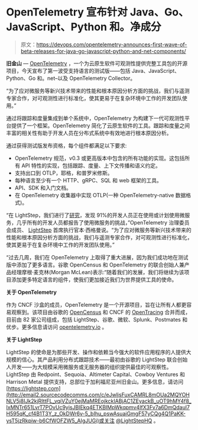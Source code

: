 # OpenTelemetry 宣布针对 Java、Go、JavaScript、Python 和。净成分

> 原文：<https://devops.com/opentelemetry-announces-first-wave-of-beta-releases-for-java-go-javascript-python-and-net-components/>

**旧金山** — [OpenTelemetry](http://email2.sourcecodecomms.com/c/eJw1UMtywyAM_BrnVo94GTj4kKbxtYemH4CRPGbqR8aQpvn7Kkk7AztiV1oJYSuCBBS71EqQAEqBMNIoX4ta6IM97o_QKasP--610pDXyxYprsh3nnPNuBtbHZCsakzog1U2gNKDA2es8ega52A3tWMp51ypfSU7PrHkur_ktFDO17TR3edBMxxOleoSVuotz2ErU1q-KtlctomZpwuPxz7m7sSwnmkpNNFMZbvVaf1TGsojUeEiI4XnWSRzC11zKjQ_7P__C2DAelansDBNy8vnB7_CEsd1Y-KdG5z-G7CQFqQf5gXHM5q7k_JW9VYYjKgbLXuwOghQru_FYGOz29qQxzTPN14h0vd6fm6utJpzQtQATR8J0d9LrUNAiB48Gk6xpK1xQcQ4SJSN8YMNYkBnNQrUmn4B-fmEWw) ，一个为云原生软件可观测性提供完整工具包的开源项目，今天宣布了第一波受支持语言的测试版——包括 Java、JavaScript、Python、Go 和。net–以及 OpenTelemetry Collector。

“为了应对微服务等新兴技术带来的性能和根本原因分析方面的挑战，我们与遥测专家合作，对可观测性进行标准化，使其更易于在复杂环境中工作的开发团队使用。”

通过将跟踪和度量集成到单个系统中，OpenTelemetry 为构建下一代可观测性平台提供了一个框架。OpenTelemetry 简化了云原生软件的工具。跟踪和度量之间丰富的相关性有助于开发人员在分布式系统中有效地进行根本原因分析。

通过获得测试版发布资格，每个组件都满足以下要求:

*   OpenTelemetry 规范，v0.3 或更高版本中包含的所有功能的实现。这包括所有 API 特性的实现，包括跟踪、度量、上下文传播和语义约定。
*   支持出口到 OTLP，耶格，和普罗米修斯。
*   每种语言至少有一个 HTTP、gRPC、SQL 和 web 框架的工具。
*   API、SDK 和入门文档。
*   在 OpenTelemetry 收集器中实现 OTLP(一种 OpenTelemetry-native 数据格式)。

“在 LightStep，我们进行了[研究](http://email2.sourcecodecomms.com/c/eJw1kFuO3CAQRVfj_rNVvM2HPzqd6Q0kWQBQ5TGKHy2gZ5LdpzytSFCCAxxKFycRJKC45EmCBFAKhJFG-UEMQt_c2_UN7srp2_X-rdNQj2dJlA7kuW114HpZpqB9JBuiduSFHy3N3gY1ShPJp6josk5La4_aqWsn7zxSq0N81rxTrZ-50On5wlxuPzt1z9ip73ULpa15_91J-ywrk5eF22OPOU1c3o9hze9Lq40eL88J1yOGtd9yKkel8pET1b4V2rH2hR5Hab0EMQ5L21a2U12IGn9gpPDGGclsp8-aG21frfzPBsCA83y6hp0x7f2vH7wLe1qOwqBQpVDSwizvSH_Op7ze0JzyADBGJ1QKDuKMZL00QgkQ3ts52kuZQl3ytv3lpJE-jscr4DZpNcaQNICNiRC9jODciICQPHg0fMWRdmYMIqVZorTGzy6IGUenUaDW9A-ZZJOE)，发现 91%的开发人员正在使用或计划使用微服务，几乎所有的开发人员都报告了使用微服务的挑战，”OpenTelemetry 治理委员会成员、 [LightStep](http://email2.sourcecodecomms.com/c/eJw1kMtuwyAQRb_G2dUa3mbhRZomq-7afgAw4xrVj8iQpv37ThJVgqvhAEcw2IsgAcUu9xIkgFIgjDTKt6IV-uCO-yOclNOH_em50VDWy5YorchznkvLuRt79ITBKp2Sjg5V8paM7qJIRgSbwO6mfqz1XBq1b-SJR6qljZeSFyrlmje6ee6Y4_DeqFPGRr2UOWx1ystXI-1lm5g8LPw89pibiWPKn2Mtlc4PyR1bKiNR5RtGCm-ckcwWupZcab67_z8LYMB53p3CwpiWp483XoUljevG4PVmf2M7w7wg_TBTXM9ouBpQEdAQXYBIPhrnlQkxkFCiQ2OH3daHMuZ5_uXeIX2v50fLaq9VF0PSADYmQvQygnMdAkLy4NHwEUfamS6IlAaJ0ho_uCAG7JxGgVrTH2ZDg1w) 首席执行官本·西格曼说。“为了应对微服务等新兴技术带来的性能和根本原因分析方面的挑战，我们与遥测专家合作，对可观测性进行标准化，使其更易于在复杂环境中工作的开发团队使用。”

“过去几周，我们在 OpenTelemetry 上取得了重大进展，因为我们成功地在测试版中添加了更多语言。谷歌 OpenCensus 和 OpenTelemetry 的联合创始人兼产品经理摩根·麦克林(Morgan McLean)表示:“随着我们的发展，我们将继续为该项目添加更多特定语言的组件，使我们更加接近我们为世界提供工具的使命。

**关于 OpenTelemetry**

作为 CNCF 沙盒的成员，OpenTelemetry 是一个开源项目，旨在让所有人都更容易观察到。该项目由谷歌的 [OpenCensus](http://email2.sourcecodecomms.com/c/eJw1kMGy2yAMRb_G2dUjBBhYeJGmL9su2n4AluQx0xhnjNPX_n2VvHYG7ogDnAHxaDICm1MZERDAWjAevU296Y27hLfzG1xtcJfz9XPnoG2PnYQ21rmurdc8LaMPgD55G8WaiBCGwVCynsFIojC7021cjuPeOnvu8KqDjtZPj1aqtPZednl6Xljj8r2z18Kd_dLWvB-3Un92ODz2m5IPiz5PPf5p0tjuUklqe7S-bP_wIG0ROfSGR5N88Kisynsrh6wv9__PAngISXdvuSqW-unHN13lSsu2K_iq9svLrrRUlt9PqdYre63mPM-GbTRu4EjBRSIkAsQcpxlxOu1jbktZ1z_aPJZf2_2jZ8fobJwyOYBhImFOOEEIkYGBEiT2eiSICz5mQzQj4-DTHLKZOQbHhp2Tv9I3gik) 和 CNCF 的 [OpenTracing](http://email2.sourcecodecomms.com/c/eJw1kM1uwyAMgJ8mvS0y_-GQQ9e11x3WPQBgd0FLSBXSdXv7ue0mgWU-7E9g7EWQgGKTewkSQCkQRhrlW9EKvXP77R4Oyund9vDcaKjzZUmUZuQ9TbXluBn6jgTJAEGnaHwEG7S0XNWhipqi7TZjP6zruTZq28gDr7TWNl5qLlTrNS9089wxh92xUYeMjXqpU1jWMZfPRtrLMjJ5WPh57DE3E4f5TGVdQsrlo83zH7dUB6KVW4wU3jgjmRW61rzSdJf__xbAgPN8O4bCmMrT-xufQknDvDB4Zf3xoWecC9I3U8v5hIaz6GPwFqM6RQcghAreSed9h9pFSrBZ-lCHPE0_PD6kr_n8mNraa9XFkDSAjYkQvYzgXIeAkDx4NFziSDvTBZHSSaK0xp9cECfsnEaBWtMv_iOD8A) 合并而成，目前由 82 家公司组成，包括 LightStep、谷歌、微软、Splunk、Postmates 和优步。更多信息请访问 [opentelemetry.io](http://email2.sourcecodecomms.com/c/eJxlkEmS5CAMRU_j3LVDgACz8CIrq_IC3X0AQHKYKA8Zhqzh9q2aVh0BP8T_8ADRqKIGUqcyatAAxoCy2prQq17hxT-dn-BqPF7O14cOoe73I3PeSea61l70NI9g0ChEDJimiXyi6LQJMVFg46NNp2WcW7vVzpw7fZWRW-3TvZaNa30tB39wPm2Ry5_OXAt15rGu8WhL2Z477e7HIs4XRZ4nHPtBEtlvvDVeeOV2vPdl_04c15m5ySGrVbDeavE2fq2l8fqJ__kvgAUfJF3iJjZvv_7-llXc8rwfYvx_gSsb8ZtEXuqVrFQYjRpSVhpznJSODoNTPLBjJJxUOh1jrHNZ13fpIvHLfvtqXhvRDClmBHApM1HQCbwfCAhygEBWtnhGb4eocp40aWfD5KOaaPBIihD5H_JDhuQ) 。

**关于 LightStep**

LightStep 的使命是为那些开发、操作和依赖当今强大的软件应用程序的人提供大规模的信心。其产品利用分布式跟踪技术——最初由谷歌的 LightStep 联合创始人开发——为大规模采用微服务或无服务器的组织提供最佳的可观察性。LightStep 由 Redpoint、Sequoia、Altimeter Capital、Cowboy Ventures 和 Harrison Metal 提供支持，总部位于加利福尼亚州旧金山。更多信息，请访问[https://lightstep.com](http://email2.sourcecodecomms.com/c/eJwljsFuxCAMRL8mOUa2MQYOHNLV5j8IJk2kjRIttFL_vqiVZuY0ejMaMREojkckIABjAC1ZEyackB_uOT9hMY4f8_IxMNTr651LvrT7POvUc9yjsJBIEkq4ETKBIMpWkqpmv4IfX3Fv7a6DmQdaul7H595qK_cf4B1T3Y_z_OkDWr6v-5_bIhu_pswAsuaiGmgF57yCQg4Q1PaKK-ysT5jzRkpiw-b6CfWOFZW5_AIgJUGi)或关注 [@LightStepHQ](http://email2.sourcecodecomms.com/c/eJw1kM1OwzAMx5-mu1E5X01z6GFsqzhwQYMHSGN3jWi70WQM3h53E1Js2X_bP0fGRngJKDaxkSABlAJhpFGuFKXQO3vYHqBVVu-27XOhIZ2vS6BwRrZpSiX7zdCQR-jIW6UD1Y5skEG7irxXPWEXus3YDDlfUqG2hWz5hZzK7priTCnd4kIr5y6z270Xqo1YqH2a_JLHOH8WsrouIysPCn-POWYlscu3mDMtDwTnYzwNOWW6DF9rZzv6-bQGe5qZQ2kgyowyUjhjjWRtpluKmab70v8rABiwjqs8X6zDTx9HzvwchvPCAiM1vK67jrzr5Y1rcUb64dI6NaFZIxWcrIRTvbNWCrKV74QlXXeeJFT1Zml8GuI0_fJtkb7Pl8dJc6MV9wQNUHWBEJ3swNoaASE4cGi4hTnW1F6E0EuUlXG99aLH2moUqDX9AUYUjTQ) 。